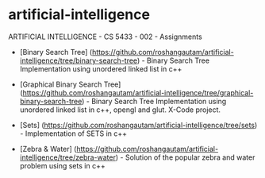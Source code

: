 # artificial-intelligence
ARTIFICIAL INTELLIGENCE - CS 5433 - 002 - Assignments 

- [Binary Search Tree] (https://github.com/roshangautam/artificial-intelligence/tree/binary-search-tree) - Binary Search Tree Implementation using unordered linked list in c++

- [Graphical Binary Search Tree] (https://github.com/roshangautam/artificial-intelligence/tree/graphical-binary-search-tree) - Binary Search Tree Implementation using unordered linked list in c++, opengl and glut. X-Code project.

- [Sets] (https://github.com/roshangautam/artificial-intelligence/tree/sets) - Implementation of SETS in c++

- [Zebra & Water] (https://github.com/roshangautam/artificial-intelligence/tree/zebra-water) - Solution of the popular zebra and water problem using sets in c++
